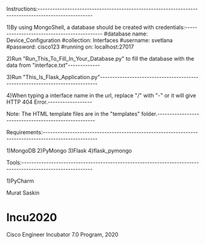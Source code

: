 Instructions:----------------------------------------------------------------------------------------------------

1)By using MongoShell, a database should be created with credentials:--------------------------------------------
    #database name: Device_Configuration
    #collection: Interfaces
    #username: svetlana
    #password: cisco123
    #running on: localhost:27017

2)Run "Run_This_To_Fill_In_Your_Database.py" to fill the database with the data from "interface.txt"-------------

3)Run "This_Is_Flask_Application.py"-----------------------------------------------------------------------------

4)When typing a interface name in the url, replace "/" with "-" or it will give HTTP 404 Error.------------------

Note: The HTML template files are in the "templates" folder.-----------------------------------------------------



Requirements:----------------------------------------------------------------------------------------------------

1)MongoDB
2)PyMongo
3)Flask
4)flask_pymongo



Tools:-----------------------------------------------------------------------------------------------------------

1)PyCharm




Murat Saskin

# Incu2020
Cisco Engineer Incubator 7.0 Program, 2020